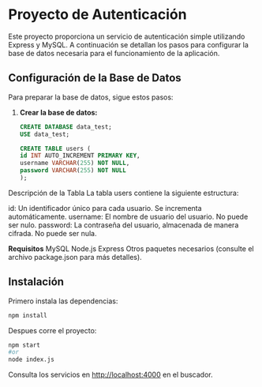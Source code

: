 # Proyecto de Autenticación

Este proyecto proporciona un servicio de autenticación simple utilizando Express y MySQL. A continuación se detallan los pasos para configurar la base de datos necesaria para el funcionamiento de la aplicación.

## Configuración de la Base de Datos

Para preparar la base de datos, sigue estos pasos:

1. **Crear la base de datos:**

   ```sql
   CREATE DATABASE data_test;
   USE data_test;

   CREATE TABLE users (
   id INT AUTO_INCREMENT PRIMARY KEY,
   username VARCHAR(255) NOT NULL,
   password VARCHAR(255) NOT NULL
   );
   ```

Descripción de la Tabla
La tabla users contiene la siguiente estructura:

id: Un identificador único para cada usuario. Se incrementa automáticamente.
username: El nombre de usuario del usuario. No puede ser nulo.
password: La contraseña del usuario, almacenada de manera cifrada. No puede ser nula.

**Requisitos**
MySQL
Node.js
Express
Otros paquetes necesarios (consulte el archivo package.json para más detalles).

## Instalación

Primero instala las dependencias:

```bash
npm install
```

Despues corre el proyecto:

```bash
npm start
#or
node index.js
```

Consulta los servicios en [http://localhost:4000](http://localhost:4000) en el buscador.
